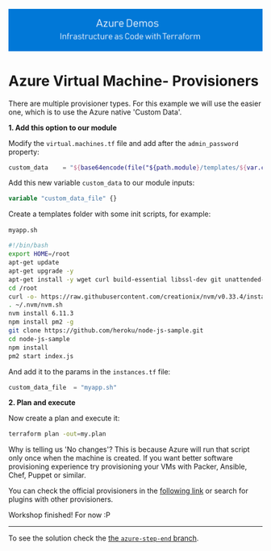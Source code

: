 [![infra as code with Terraform](/docs/images/banner.png)](/README.md)

# Azure Virtual Machine- Provisioners

There are multiple provisioner types. For this example we will use the easier one, which is to use the Azure native
'Custom Data'.

**1\. Add this option to our module**

Modify the `virtual.machines.tf` file and add after the `admin_password` property:

```tf
custom_data    = "${base64encode(file("${path.module}/templates/${var.custom_data_file}"))}"
```

Add this new variable `custom_data` to our module inputs:

```tf
variable "custom_data_file" {}
```

Create a templates folder with some init scripts, for example:

`myapp.sh`

```bash
#!/bin/bash
export HOME=/root
apt-get update
apt-get upgrade -y
apt-get install -y wget curl build-essential libssl-dev git unattended-upgrades
cd /root
curl -o- https://raw.githubusercontent.com/creationix/nvm/v0.33.4/install.sh | bash
. ~/.nvm/nvm.sh
nvm install 6.11.3
npm install pm2 -g
git clone https://github.com/heroku/node-js-sample.git
cd node-js-sample
npm install
pm2 start index.js
```

And add it to the params in the `instances.tf` file:

```tf
custom_data_file  = "myapp.sh"
```

**2\. Plan and execute**

Now create a plan and execute it:

```bash
terraform plan -out=my.plan
```

Why is telling us 'No changes'? This is because Azure will run that script only once when the machine is created.
If you want better software provisioning experience try provisioning your VMs with Packer, Ansible, Chef, Puppet or similar.

You can check the official provisioners in the [following link](https://www.terraform.io/docs/provisioners/index.html)
or search for plugins with other provisioners.

Workshop finished! For now :P

---

To see the solution check the [the `azure-step-end` branch](https://github.com/artberri/101-terraform/blob/azure-step-end).

